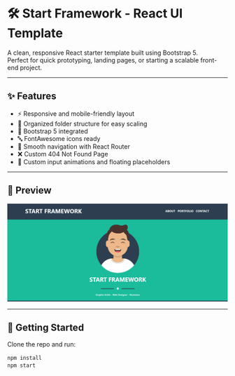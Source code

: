 # 🛠️ Start Framework - React UI Template

A clean, responsive React starter template built using Bootstrap 5.  
Perfect for quick prototyping, landing pages, or starting a scalable front-end project.

---

## ✨ Features

- ⚡ Responsive and mobile-friendly layout
- 📁 Organized folder structure for easy scaling
- 🎨 Bootstrap 5 integrated
- 🔤 FontAwesome icons ready
- 🚦 Smooth navigation with React Router
- ❌ Custom 404 Not Found Page
- 💫 Custom input animations and floating placeholders

---

## 📸 Preview

![screenshot](./screenshot.png)

---

## 🚀 Getting Started

Clone the repo and run:

```bash
npm install
npm start
